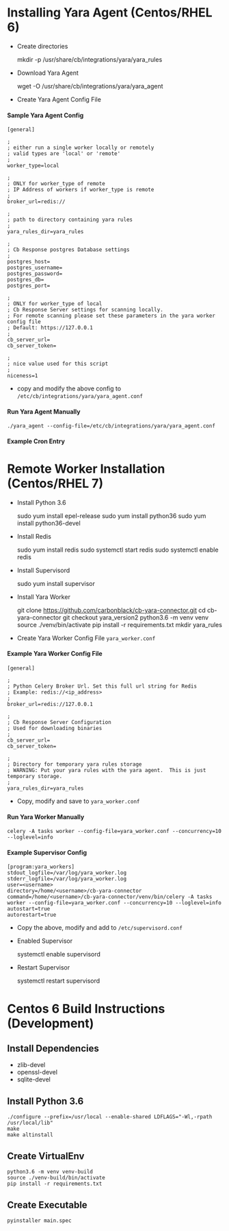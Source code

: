 # Installing Yara Agent (Centos/RHEL 6)

* Create directories


	mkdir -p /usr/share/cb/integrations/yara/yara_rules
	
* Download Yara Agent


	wget -O /usr/share/cb/integrations/yara/yara_agent <url to yara_agent>
	
* Create Yara Agent Config File


#### Sample Yara Agent Config

	[general]

	;
	; either run a single worker locally or remotely
	; valid types are 'local' or 'remote'
	;
	worker_type=local
	
	;
	; ONLY for worker_type of remote
	; IP Address of workers if worker_type is remote
	;
	broker_url=redis://
	
	;
	; path to directory containing yara rules
	;
	yara_rules_dir=yara_rules
	
	;
	; Cb Response postgres Database settings
	;
	postgres_host=
	postgres_username=
	postgres_password=
	postgres_db=
	postgres_port=
	
	;
	; ONLY for worker_type of local
	; Cb Response Server settings for scanning locally.
	; For remote scanning please set these parameters in the yara worker config file
	; Default: https://127.0.0.1
	;
	cb_server_url=
	cb_server_token=
	
	;
	; nice value used for this script
	;
	niceness=1

	
* copy and modify the above config to `/etc/cb/integrations/yara/yara_agent.conf`

#### Run Yara Agent Manually

	./yara_agent --config-file=/etc/cb/integrations/yara/yara_agent.conf

#### Example Cron Entry

# Remote Worker Installation (Centos/RHEL 7)

* Install Python 3.6


	sudo yum install epel-release
	sudo yum install python36
	sudo yum install python36-devel
	
* Install Redis
	

	sudo yum install redis
	sudo systemctl start redis
	sudo systemctl enable redis
	
* Install Supervisord


	sudo yum install supervisor
	
* Install Yara Worker


	git clone https://github.com/carbonblack/cb-yara-connector.git
	cd cb-yara-connector
	git checkout yara_version2
	python3.6 -m venv venv
	source ./venv/bin/activate
	pip install -r requirements.txt
	mkdir yara_rules
	
* Create Yara Worker Config File `yara_worker.conf`

#### Example Yara Worker Config File

	[general]

	;
	; Python Celery Broker Url. Set this full url string for Redis
	; Example: redis://<ip_address>
	;
	broker_url=redis://127.0.0.1
	
	;
	; Cb Response Server Configuration
	; Used for downloading binaries
	;
	cb_server_url=
	cb_server_token=
	
	;
	; Directory for temporary yara rules storage
	; WARNING: Put your yara rules with the yara agent.  This is just temporary storage.
	;
	yara_rules_dir=yara_rules
	
* Copy, modify and save to `yara_worker.conf`
	
#### Run Yara Worker Manually

	celery -A tasks worker --config-file=yara_worker.conf --concurrency=10 --loglevel=info
	
#### Example Supervisor Config

	[program:yara_workers]
	stdout_logfile=/var/log/yara_worker.log
	stderr_logfile=/var/log/yara_worker.log
	user=<username>
	directory=/home/<username>/cb-yara-connector
	command=/home/<username>/cb-yara-connector/venv/bin/celery -A tasks worker --config-file=yara_worker.conf --concurrency=10 --loglevel=info
	autostart=true
	autorestart=true
	
* Copy the above, modify and add to `/etc/supervisord.conf`

* Enabled Supervisor

	
	systemctl enable supervisord
	
* Restart Supervisor

	
	systemctl restart supervisord

# Centos 6 Build Instructions (Development)

## Install Dependencies

* zlib-devel
* openssl-devel
* sqlite-devel

## Install Python 3.6

	./configure --prefix=/usr/local --enable-shared LDFLAGS="-Wl,-rpath /usr/local/lib"
	make
	make altinstall

## Create VirtualEnv

	python3.6 -m venv venv-build
	source ./venv-build/bin/activate
	pip install -r requirements.txt

## Create Executable

	pyinstaller main.spec
